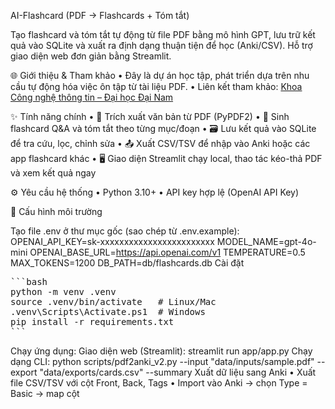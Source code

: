 AI-Flashcard (PDF → Flashcards + Tóm tắt)

Tạo flashcard và tóm tắt tự động từ file PDF bằng mô hình GPT, lưu trữ kết quả vào SQLite và xuất ra định dạng thuận tiện để học (Anki/CSV). Hỗ trợ giao diện web đơn giản bằng Streamlit.

🌐 Giới thiệu & Tham khảo
	•	Đây là dự án học tập, phát triển dựa trên nhu cầu tự động hóa việc ôn tập từ tài liệu PDF.
	•	Liên kết tham khảo: [Khoa Công nghệ thông tin – Đại học Đại Nam](https://dainam.edu.vn/vi/khoa/khoa-cong-nghe-thong-tin)

✨ Tính năng chính
	•	📄 Trích xuất văn bản từ PDF (PyPDF2)
	•	🧠 Sinh flashcard Q&A và tóm tắt theo từng mục/đoạn
	•	🗃️ Lưu kết quả vào SQLite để tra cứu, lọc, chỉnh sửa
	•	📤 Xuất CSV/TSV để nhập vào Anki hoặc các app flashcard khác
	•	🖥️ Giao diện Streamlit chạy local, thao tác kéo-thả PDF và xem kết quả ngay

⚙️ Yêu cầu hệ thống
	•	Python 3.10+
	•	API key hợp lệ (OpenAI API Key)

🔑 Cấu hình môi trường

Tạo file .env ở thư mục gốc (sao chép từ .env.example):
OPENAI_API_KEY=sk-xxxxxxxxxxxxxxxxxxxxxxxx
MODEL_NAME=gpt-4o-mini
OPENAI_BASE_URL=https://api.openai.com/v1
TEMPERATURE=0.5
MAX_TOKENS=1200
DB_PATH=db/flashcards.db
Cài đặt
<pre>
```bash
python -m venv .venv
source .venv/bin/activate   # Linux/Mac
.venv\Scripts\Activate.ps1  # Windows
pip install -r requirements.txt
```
</pre>

Chạy ứng dụng:
Giao diện web (Streamlit):
streamlit run app/app.py
Chạy dạng CLI:
python scripts/pdf2anki_v2.py --input "data/inputs/sample.pdf" --export "data/exports/cards.csv" --summary
Xuất dữ liệu sang Anki
	•	Xuất file CSV/TSV với cột Front, Back, Tags
	•	Import vào Anki → chọn Type = Basic → map cột
 
